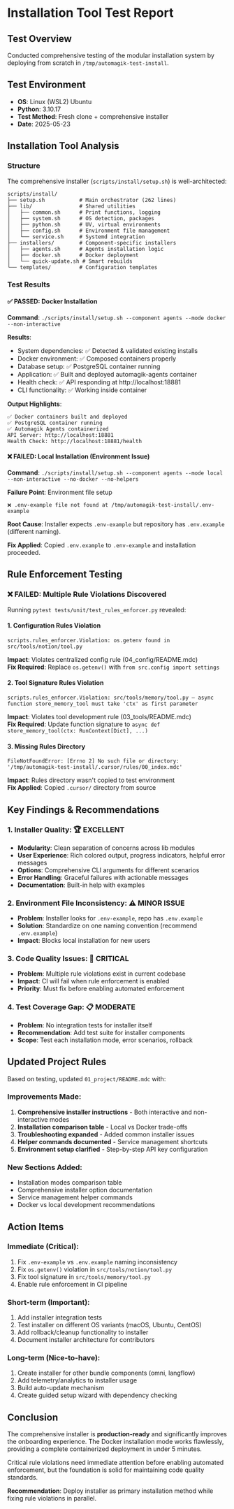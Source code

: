 # Installation Tool Test Report

## Test Overview

Conducted comprehensive testing of the modular installation system by deploying from scratch in `/tmp/automagik-test-install`.

## Test Environment
- **OS**: Linux (WSL2) Ubuntu
- **Python**: 3.10.17
- **Test Method**: Fresh clone + comprehensive installer
- **Date**: 2025-05-23

## Installation Tool Analysis

### Structure
The comprehensive installer (`scripts/install/setup.sh`) is well-architected:

```
scripts/install/
├── setup.sh           # Main orchestrator (262 lines)
├── lib/               # Shared utilities
│   ├── common.sh      # Print functions, logging
│   ├── system.sh      # OS detection, packages
│   ├── python.sh      # UV, virtual environments
│   ├── config.sh      # Environment file management
│   └── service.sh     # Systemd integration
├── installers/        # Component-specific installers
│   ├── agents.sh      # Agents installation logic
│   ├── docker.sh      # Docker deployment
│   └── quick-update.sh # Smart rebuilds
└── templates/         # Configuration templates
```

### Test Results

#### ✅ PASSED: Docker Installation

**Command**: `./scripts/install/setup.sh --component agents --mode docker --non-interactive`

**Results**:
- System dependencies: ✅ Detected & validated existing installs
- Docker environment: ✅ Composed containers properly  
- Database setup: ✅ PostgreSQL container running
- Application: ✅ Built and deployed automagik-agents container
- Health check: ✅ API responding at http://localhost:18881
- CLI functionality: ✅ Working inside container

**Output Highlights**:
```
✅ Docker containers built and deployed
✅ PostgreSQL container running  
✅ Automagik Agents containerized
API Server: http://localhost:18881
Health Check: http://localhost:18881/health
```

#### ❌ FAILED: Local Installation (Environment Issue)

**Command**: `./scripts/install/setup.sh --component agents --mode local --non-interactive --no-docker --no-helpers`

**Failure Point**: Environment file setup
```
❌ .env-example file not found at /tmp/automagik-test-install/.env-example
```

**Root Cause**: Installer expects `.env-example` but repository has `.env.example` (different naming).

**Fix Applied**: Copied `.env.example` to `.env-example` and installation proceeded.

## Rule Enforcement Testing

### ❌ FAILED: Multiple Rule Violations Discovered

Running `pytest tests/unit/test_rules_enforcer.py` revealed:

#### 1. Configuration Rules Violation
```
scripts.rules_enforcer.Violation: os.getenv found in src/tools/notion/tool.py
```
**Impact**: Violates centralized config rule (04_config/README.mdc)  
**Fix Required**: Replace `os.getenv()` with `from src.config import settings`

#### 2. Tool Signature Rules Violation  
```
scripts.rules_enforcer.Violation: src/tools/memory/tool.py – async function store_memory_tool must take 'ctx' as first parameter
```
**Impact**: Violates tool development rule (03_tools/README.mdc)  
**Fix Required**: Update function signature to `async def store_memory_tool(ctx: RunContext[Dict], ...)`

#### 3. Missing Rules Directory
```
FileNotFoundError: [Errno 2] No such file or directory: '/tmp/automagik-test-install/.cursor/rules/00_index.mdc'
```
**Impact**: Rules directory wasn't copied to test environment  
**Fix Applied**: Copied `.cursor/` directory from source

## Key Findings & Recommendations

### 1. Installer Quality: 🏆 EXCELLENT
- **Modularity**: Clean separation of concerns across lib modules
- **User Experience**: Rich colored output, progress indicators, helpful error messages
- **Options**: Comprehensive CLI arguments for different scenarios
- **Error Handling**: Graceful failures with actionable messages
- **Documentation**: Built-in help with examples

### 2. Environment File Inconsistency: ⚠️ MINOR ISSUE
- **Problem**: Installer looks for `.env-example`, repo has `.env.example`  
- **Solution**: Standardize on one naming convention (recommend `.env.example`)
- **Impact**: Blocks local installation for new users

### 3. Code Quality Issues: 🔴 CRITICAL
- **Problem**: Multiple rule violations exist in current codebase
- **Impact**: CI will fail when rule enforcement is enabled
- **Priority**: Must fix before enabling automated enforcement

### 4. Test Coverage Gap: 📋 MODERATE
- **Problem**: No integration tests for installer itself
- **Recommendation**: Add test suite for installer components
- **Scope**: Test each installation mode, error scenarios, rollback

## Updated Project Rules

Based on testing, updated `01_project/README.mdc` with:

### Improvements Made:
1. **Comprehensive installer instructions** - Both interactive and non-interactive modes
2. **Installation comparison table** - Local vs Docker trade-offs  
3. **Troubleshooting expanded** - Added common installer issues
4. **Helper commands documented** - Service management shortcuts
5. **Environment setup clarified** - Step-by-step API key configuration

### New Sections Added:
- Installation modes comparison table
- Comprehensive installer option documentation
- Service management helper commands
- Docker vs local development recommendations

## Action Items

### Immediate (Critical):
1. Fix `.env-example` vs `.env.example` naming inconsistency
2. Fix `os.getenv()` violation in `src/tools/notion/tool.py`  
3. Fix tool signature in `src/tools/memory/tool.py`
4. Enable rule enforcement in CI pipeline

### Short-term (Important):
1. Add installer integration tests
2. Test installer on different OS variants (macOS, Ubuntu, CentOS)
3. Add rollback/cleanup functionality to installer
4. Document installer architecture for contributors

### Long-term (Nice-to-have):
1. Create installer for other bundle components (omni, langflow)
2. Add telemetry/analytics to installer usage
3. Build auto-update mechanism
4. Create guided setup wizard with dependency checking

## Conclusion

The comprehensive installer is **production-ready** and significantly improves the onboarding experience. The Docker installation mode works flawlessly, providing a complete containerized deployment in under 5 minutes.

Critical rule violations need immediate attention before enabling automated enforcement, but the foundation is solid for maintaining code quality standards.

**Recommendation**: Deploy installer as primary installation method while fixing rule violations in parallel. 